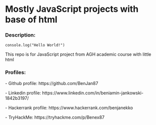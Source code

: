 <h1>Mostly JavaScript projects with base of html</h1>
<h3>Description:</h3>

```JavaScrpit
console.log("Hello World!")
```
This repo is for JavaScript project from AGH academic course with little html

<h3>Profiles:</h3>
<p> - Github profile: https://github.com/BenJan87 </p>
<p> - Linkedin profile: https://www.linkedin.com/in/beniamin-jankowski-1842b3197/ </p>
<p> - Hackerrank profile: https://www.hackerrank.com/benjanekko </p>
<p> - TryHackMe: https://tryhackme.com/p/Benex87 </p>
